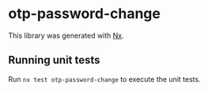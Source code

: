 # otp-password-change

This library was generated with [Nx](https://nx.dev).

## Running unit tests

Run `nx test otp-password-change` to execute the unit tests.
